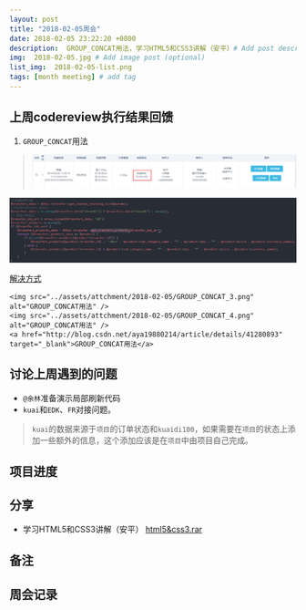 ```yaml
---
layout: post
title: "2018-02-05周会"
date: 2018-02-05 23:22:20 +0800
description:  GROUP_CONCAT用法，学习HTML5和CSS3讲解（安平）# Add post description (optional)
img:  2018-02-05.jpg # Add image post (optional)
list_img:  2018-02-05-list.png
tags: [month meeting] # add tag
---
```

## 上周codereview执行结果回馈
1. `GROUP_CONCAT`用法
> <img src="../assets/attchment/2018-02-05/GROUP_CONCAT_1.png" alt="GROUP_CONCAT用法" />
<img src="../assets/attchment/2018-02-05/GROUP_CONCAT_2.png" alt="GROUP_CONCAT用法" />

<a href="#" id="show_group_concat_intro">解决方式</a>

> <p id="how_use_group_concat" class="hidden" >
    <img src="../assets/attchment/2018-02-05/GROUP_CONCAT_3.png" alt="GROUP_CONCAT用法" />
    <img src="../assets/attchment/2018-02-05/GROUP_CONCAT_4.png" alt="GROUP_CONCAT用法" />
    <a href="http://blog.csdn.net/aya19880214/article/details/41280893" target="_blank">GROUP_CONCAT用法</a>
> </p>


## 讨论上周遇到的问题
* `@余林`准备演示局部刷新代码
* `kuai`和`EDK`、`FR`对接问题。
>`kuai`的数据来源于`项目`的订单状态和`kuaidi100`，如果需要在`项目`的状态上添加一些额外的信息，这个添加应该是在`项目`中由项目自己完成。


## 项目进度

## 分享
* 学习HTML5和CSS3讲解（安平）
<a href="../assets/attchment/2018-02-05/html5&css3.rar" download="html5&css3">html5&css3.rar</a>

## 备注

## 周会记录

